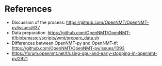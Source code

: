 # References

* Discussion of the process: https://github.com/OpenNMT/OpenNMT-py/issues/637
* Data preparation: https://github.com/OpenNMT/OpenNMT-tf/blob/master/scripts/wmt/prepare_data.sh
* Differences between OpenNMT-py and OpenNMT-tf: https://github.com/OpenNMT/OpenNMT-py/issues/1093
* https://forum.opennmt.net/t/using-gpu-and-early-stopping-in-opennmt-py/2921

